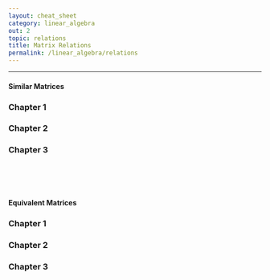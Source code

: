 ```yaml
---
layout: cheat_sheet
category: linear_algebra
out: 2
topic: relations
title: Matrix Relations
permalink: /linear_algebra/relations
---
```


_____________________________________________________________________________________________________________________________________


#### Similar Matrices

### Chapter 1


### Chapter 2


### Chapter 3


<br/>

<br/>

<br/>

#### Equivalent Matrices

### Chapter 1


### Chapter 2


### Chapter 3


